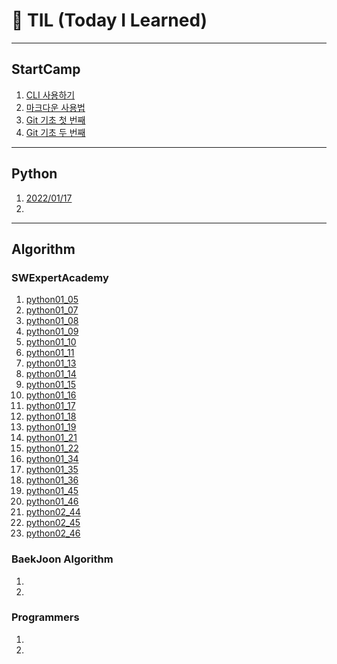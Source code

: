 # 🌱 TIL (Today I Learned)

---

## StartCamp

1. [CLI 사용하기](Startcamp/CLI.md)
2. [마크다운 사용법](Startcamp/markdown.md)
3. [Git 기초 첫 번째](Startcamp/git.md)
3. [Git 기초 두 번째 ](Startcamp/git2.md)

---

## Python

1. [2022/01/17](Python/live_220117.md)
2. 

---

## Algorithm

### SWExpertAcademy

1. [python01_05](https://github.com/ict-cspark/TIL/blob/master/Algorithm/SWExpertAcademy/python01_05_exam.py)
2. [python01_07](https://github.com/ict-cspark/TIL/blob/master/Algorithm/SWExpertAcademy/python01_07_exam.py)
3. [python01_08](https://github.com/ict-cspark/TIL/blob/master/Algorithm/SWExpertAcademy/python01_08_exam.py)
4. [python01_09](https://github.com/ict-cspark/TIL/blob/master/Algorithm/SWExpertAcademy/python01_09_exam.py)
5. [python01_10](https://github.com/ict-cspark/TIL/blob/master/Algorithm/SWExpertAcademy/python01_10_exam.py)
6. [python01_11](https://github.com/ict-cspark/TIL/blob/master/Algorithm/SWExpertAcademy/python01_11_exam.py)
7. [python01_13](https://github.com/ict-cspark/TIL/blob/master/Algorithm/SWExpertAcademy/python01_13_exam.py)
8. [python01_14](https://github.com/ict-cspark/TIL/blob/master/Algorithm/SWExpertAcademy/python01_14_exam.py)
9. [python01_15](https://github.com/ict-cspark/TIL/blob/master/Algorithm/SWExpertAcademy/python01_15_exam.py)
10. [python01_16](https://github.com/ict-cspark/TIL/blob/master/Algorithm/SWExpertAcademy/python01_16_exam.py)
11. [python01_17](https://github.com/ict-cspark/TIL/blob/master/Algorithm/SWExpertAcademy/python01_17_exam.py)
12. [python01_18](https://github.com/ict-cspark/TIL/blob/master/Algorithm/SWExpertAcademy/python01_18_exam.py)
13. [python01_19](https://github.com/ict-cspark/TIL/blob/master/Algorithm/SWExpertAcademy/python01_19_exam.py)
14. [python01_21](https://github.com/ict-cspark/TIL/blob/master/Algorithm/SWExpertAcademy/python01_21_exam.py)
15. [python01_22](https://github.com/ict-cspark/TIL/blob/master/Algorithm/SWExpertAcademy/python01_22_exam.py)
16. [python01_34](https://github.com/ict-cspark/TIL/blob/master/Algorithm/SWExpertAcademy/python01_34_exam.py)
17. [python01_35](https://github.com/ict-cspark/TIL/blob/master/Algorithm/SWExpertAcademy/python01_35_exam.py)
18. [python01_36](https://github.com/ict-cspark/TIL/blob/master/Algorithm/SWExpertAcademy/python01_36_exam.py)
19. [python01_45](https://github.com/ict-cspark/TIL/blob/master/Algorithm/SWExpertAcademy/python01_45_exam.py)
20. [python01_46](https://github.com/ict-cspark/TIL/blob/master/Algorithm/SWExpertAcademy/python01_46_exam.py)
21. [python02_44](https://github.com/ict-cspark/TIL/blob/master/Algorithm/SWExpertAcademy/python02_44_exam.py)
22. [python02_45](https://github.com/ict-cspark/TIL/blob/master/Algorithm/SWExpertAcademy/python02_45_exam.py)
23. [python02_46](https://github.com/ict-cspark/TIL/blob/master/Algorithm/SWExpertAcademy/python02_46_exam.py)

### BaekJoon Algorithm

1. 
2. 

### Programmers

1. 
2. 

